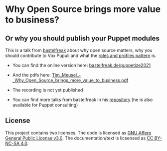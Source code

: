 # Why Open Source brings more value to business?

## Or why you should publish your Puppet modules

This is a talk from [bastelfreak](https://twitter.com/BastelsBlog) about why
open source matters, why you should contribute to Vox Pupuli and what the
[roles and profiles pattern](https://puppet.com/docs/puppet/7/designing_system_configs_roles_and_profiles.html)
is.


* You can find the online version here: [bastelfreak.de/puppetize2021](https://bastelfreak.de/puppetize2021/#1)
* And the pdfs here: [Tim_Meusel_-_Why_Open_Source_brings_more_value_to_business.pdf](https://bastelfreak.de/puppetize2021/Tim_Meusel_-_Why_Open_Source_brings_more_value_to_business.pdf)
* The recording is not yet published

* You can find more talks from bastelfreak in his [repository](https://github.com/bastelfreak/talks) (he is also available for Puppet consulting)

## License

This project contains two licenses. The code is licensed as
[GNU Affero General Public License v3.0](LICENSE). The documentation/text is
licsensed as [CC BY-NC-SA 4.0](LICENSE2).
